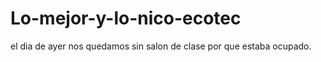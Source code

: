 # Lo-mejor-y-lo-nico-ecotec


el dia de ayer nos quedamos sin salon de clase por que estaba ocupado.
